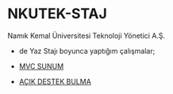 # NKUTEK-STAJ
Namık Kemal Üniversitesi Teknoloji Yönetici A.Ş.
* de Yaz Stajı boyunca yaptığım çalışmalar; 
* [MVC SUNUM](NKU-Computer-Programming/)

* [AÇIK DESTEK BULMA](NKU-Object-Oriented-Programming/)
